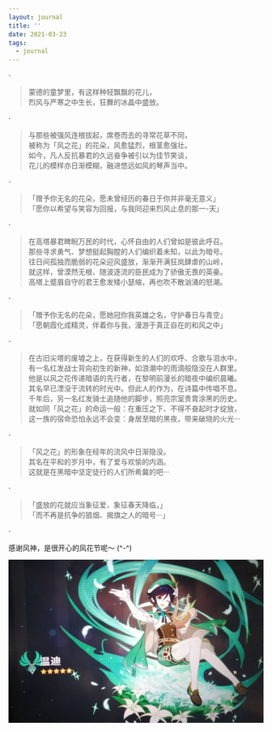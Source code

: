 ```yaml
---
layout: journal
title: ''
date: 2021-03-23
tags:
  - journal
---
```


·

> 蒙德的童梦里，有这样种轻飘飘的花儿，  
> 烈风与严寒之中生长，狂舞的冰晶中盛放。  

·

> 与那些被强风连根拔起，席卷而去的寻常花草不同，  
> 被称为「风之花」的花朵，风愈猛烈，根茎愈强壮。  
> 如今，凡人反抗暴君的久远奋争被引以为佳节笑谈，  
> 花儿的模样亦日渐模糊，融进悠远如风的琴声当中。  

·

> 「赠予你无名的花朵，愿未曾经历的春日于你并非毫无意义」  
> 「愿你以希望与笑容为回报，与我同迎来烈风止息的那一-天」  

·

> 在高塔暴君睥睨万民的时代，心怀自由的人们曾如是彼此呼召。  
> 那些寻求勇气、梦想挺起胸膛的人们编织着未知，以此为暗号。  
> 往日间孤独而脆弱的花朵迎风盛放，渐渐开满狂岚肆虐的山岭，  
> 就这样，曾漠然无根、随波逐流的臣民成为了骄傲无畏的英豪。  
> 高塔上蹙眉自守的君王愈发矮小瑟缩，再也吹不散汹涌的怒潮。  

·

> 「赠予你无名的花朵，愿她冠你我英雄之名，守护春日与青空」  
> 「愿朝霞化成精灵，伴着你与我，漫游于真正自在的和风之中」  

·

> 在古旧尖塔的废墟之上，在获得新生的人们的欢呼、合歌与泪水中，  
> 有一名红发战士背向初生的新神，如浪潮中的雨滴般隐没在人群里。  
> 他是以风之花传递暗语的先行者，在黎明前漫长的暗夜中编织晨曦。  
> 其名早已湮没于流转的时光中。但此人的作为，在诗篇中传唱不息。  
> 千年后，另一名红发骑士追随他的脚步，照亮宗室贵胄涂黑的历史。  
> 就如同「风之花」的命运一般：在重压之下、不得不奋起时才绽放，  
> 这一族的宿命恐怕永远不会变：身居至暗的黑夜，带来破晓的火光···  

·

> 「风之花」的形象在经年的流风中日渐隐没。  
> 其名在平和的岁月中，有了爱与欢愉的内涵。  
> 这就是在黑暗中坚定徒行的人们所希冀的吧···  

·

> 「盛放的花就应当象征爱、象征春天降临，」  
> 「而不再是抗争的狼烟、揭旗之人的暗号···」  

·

感谢风神，是很开心的风花节呢～ (^-^)

![venti](../images/2021-03-23/venti.jpeg)